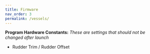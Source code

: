 ```yaml
---
title: Firmware
nav_order: 3
permalink: /vessels/
---
```



**Program Hardware Constants:**
*These are settings that should not be changed after launch*
- Rudder Trim / Rudder Offset
